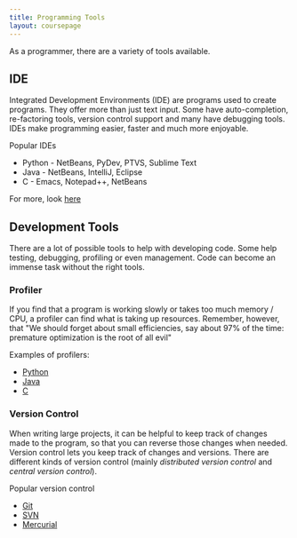 ```yaml
---
title: Programming Tools
layout: coursepage
---
```


As a programmer, there are a variety of tools available.

## IDE
Integrated Development Environments (IDE) are programs used to create programs. They offer more than just text input. Some have auto-completion, re-factoring tools, version control support and many have debugging tools. IDEs make programming easier, faster and much more enjoyable.

Popular IDEs
* Python - NetBeans, PyDev, PTVS, Sublime Text
* Java - NetBeans, IntelliJ, Eclipse
* C - Emacs, Notepad++, NetBeans

For more, look [here](http://net.tutsplus.com/articles/web-roundups/18-ides-for-windows-mac-linux/)

## Development Tools
There are a lot of possible tools to help with developing code. Some help testing, debugging, profiling or even management. Code can become an immense task without the right tools.

### Profiler
If you find that a program is working slowly or takes too much memory / CPU, a profiler can find what is taking up resources. Remember, however, that "We should forget about small efficiencies, say about 97% of the time: premature optimization is the root of all evil"

Examples of profilers:

- [Python](http://docs.python.org/2/library/profile.html)
- [Java](http://www.yourkit.com/)
- [C](http://stackoverflow.com/questions/1794816/recommendations-for-c-profilers)

### Version Control
When writing large projects, it can be helpful to keep track of changes made to the program, so that you can reverse those changes when needed. Version control lets you keep track of changes and versions. There are different kinds of version control (mainly *distributed version control* and *central version control*).

Popular version control
* [Git](http://git-scm.com/)
* [SVN](http://subversion.apache.org/)
* [Mercurial](http://mercurial.selenic.com/)
